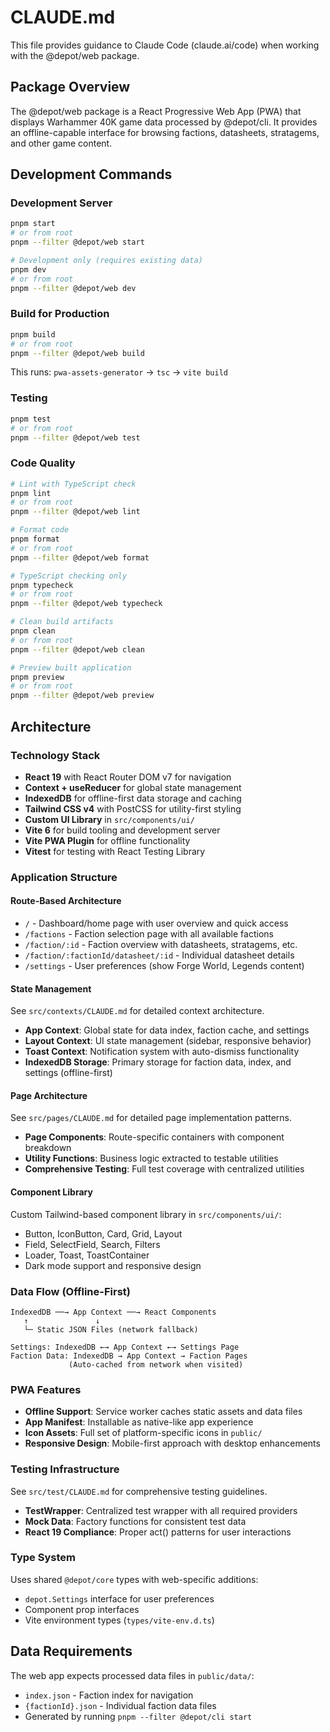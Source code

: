 # CLAUDE.md

This file provides guidance to Claude Code (claude.ai/code) when working with the @depot/web package.

## Package Overview

The @depot/web package is a React Progressive Web App (PWA) that displays Warhammer 40K game data processed by @depot/cli. It provides an offline-capable interface for browsing factions, datasheets, stratagems, and other game content.

## Development Commands

### Development Server
```bash
pnpm start
# or from root
pnpm --filter @depot/web start

# Development only (requires existing data)
pnpm dev
# or from root  
pnpm --filter @depot/web dev
```

### Build for Production
```bash
pnpm build
# or from root
pnpm --filter @depot/web build
```

This runs: `pwa-assets-generator` → `tsc` → `vite build`

### Testing
```bash
pnpm test
# or from root
pnpm --filter @depot/web test
```

### Code Quality
```bash
# Lint with TypeScript check
pnpm lint
# or from root
pnpm --filter @depot/web lint

# Format code
pnpm format
# or from root
pnpm --filter @depot/web format

# TypeScript checking only
pnpm typecheck
# or from root
pnpm --filter @depot/web typecheck

# Clean build artifacts
pnpm clean
# or from root
pnpm --filter @depot/web clean

# Preview built application
pnpm preview
# or from root
pnpm --filter @depot/web preview
```

## Architecture

### Technology Stack
- **React 19** with React Router DOM v7 for navigation
- **Context + useReducer** for global state management
- **IndexedDB** for offline-first data storage and caching
- **Tailwind CSS v4** with PostCSS for utility-first styling
- **Custom UI Library** in `src/components/ui/`
- **Vite 6** for build tooling and development server
- **Vite PWA Plugin** for offline functionality
- **Vitest** for testing with React Testing Library

### Application Structure

#### Route-Based Architecture
- `/` - Dashboard/home page with user overview and quick access
- `/factions` - Faction selection page with all available factions
- `/faction/:id` - Faction overview with datasheets, stratagems, etc.
- `/faction/:factionId/datasheet/:id` - Individual datasheet details
- `/settings` - User preferences (show Forge World, Legends content)

#### State Management
See `src/contexts/CLAUDE.md` for detailed context architecture.

- **App Context**: Global state for data index, faction cache, and settings
- **Layout Context**: UI state management (sidebar, responsive behavior)
- **Toast Context**: Notification system with auto-dismiss functionality
- **IndexedDB Storage**: Primary storage for faction data, index, and settings (offline-first)

#### Page Architecture
See `src/pages/CLAUDE.md` for detailed page implementation patterns.

- **Page Components**: Route-specific containers with component breakdown
- **Utility Functions**: Business logic extracted to testable utilities
- **Comprehensive Testing**: Full test coverage with centralized utilities

#### Component Library
Custom Tailwind-based component library in `src/components/ui/`:
- Button, IconButton, Card, Grid, Layout
- Field, SelectField, Search, Filters
- Loader, Toast, ToastContainer
- Dark mode support and responsive design

### Data Flow (Offline-First)
```
IndexedDB ──→ App Context ──→ React Components
   ↑               ↓
   └─ Static JSON Files (network fallback)
   
Settings: IndexedDB ←→ App Context ←→ Settings Page
Faction Data: IndexedDB → App Context → Faction Pages
             (Auto-cached from network when visited)
```

### PWA Features
- **Offline Support**: Service worker caches static assets and data files
- **App Manifest**: Installable as native-like app experience
- **Icon Assets**: Full set of platform-specific icons in `public/`
- **Responsive Design**: Mobile-first approach with desktop enhancements

### Testing Infrastructure
See `src/test/CLAUDE.md` for comprehensive testing guidelines.

- **TestWrapper**: Centralized test wrapper with all required providers
- **Mock Data**: Factory functions for consistent test data
- **React 19 Compliance**: Proper act() patterns for user interactions

### Type System
Uses shared `@depot/core` types with web-specific additions:
- `depot.Settings` interface for user preferences
- Component prop interfaces
- Vite environment types (`types/vite-env.d.ts`)

## Data Requirements

The web app expects processed data files in `public/data/`:
- `index.json` - Faction index for navigation
- `{factionId}.json` - Individual faction data files
- Generated by running `pnpm --filter @depot/cli start`